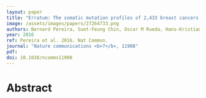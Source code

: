 ```yaml
---
layout: paper
title: "Erratum: The somatic mutation profiles of 2,433 breast cancers refine their genomic and transcriptomic landscapes."
image: /assets/images/papers/27264733.png
authors: Bernard Pereira, Suet-Feung Chin, Oscar M Rueda, Hans-Kristian Moen Vollan, Elena Provenzano, Helen A Bardwell, Michelle Pugh, Linda Jones, Roslin Russell, Stephen-John Sammut, Dana W Y Tsui, Bin Liu, Sarah-Jane Dawson, Jean Abraham, Helen Northen, John F Peden, Abhik Mukherjee, Gulisa Turashvili, Andrew R Green, Steve McKinney, Arusha Oloumi, Sohrab Shah, Nitzan Rosenfeld, Leigh Murphy, David R Bentley, Ian O Ellis, Arnie Purushotham, Sarah E Pinder, Anne-Lise Børresen-Dale, Helena M Earl, Paul D Pharoah, Mark T Ross, Samuel Aparicio, Carlos Caldas
year: 2016
ref: Pereira et al. 2016. Nat Commun.
journal: "Nature communications <b>7</b>, 11908"
pdf: 
doi: 10.1038/ncomms11908
---
```


# Abstract


